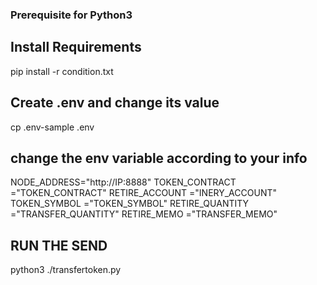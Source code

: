 ### Prerequisite for Python3 ###

## Install Requirements

pip install -r condition.txt

## Create .env and change its value

cp .env-sample .env

## change the env variable according to your info

NODE_ADDRESS="http://IP:8888"
TOKEN_CONTRACT ="TOKEN_CONTRACT"
RETIRE_ACCOUNT ="INERY_ACCOUNT"
TOKEN_SYMBOL ="TOKEN_SYMBOL"
RETIRE_QUANTITY ="TRANSFER_QUANTITY"
RETIRE_MEMO ="TRANSFER_MEMO"

## RUN THE SEND

python3 ./transfertoken.py